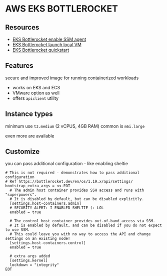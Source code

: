 # AWS EKS BOTTLEROCKET

## Resources
- [EKS Bottlerocket enable SSM agent](https://github.com/bottlerocket-os/bottlerocket/blob/develop/QUICKSTART-EKS.md#enabling-ssm)
- [EKS Bottlerocket launch local VM](https://github.com/bottlerocket-os/bottlerocket/blob/develop/QUICKSTART-LOCAL.md)
- [EKS Bottlerocket quickstart](https://github.com/bottlerocket-os/bottlerocket/blob/develop/QUICKSTART-EKS.md)

## Features
secure and improved image for running containerized workloads
- works on EKS and ECS
- VMware option as well
- offers `apiclient` utility

## Instance types
minimum use `t3.medium` (2 vCPUS, 4GB RAM)
common is `m6i.large`

even more are available

## Customize
you can pass additional configuration - like enabling sheltie
```
# This is not required - demonstrates how to pass additional configuration
# Ref https://bottlerocket.dev/en/os/1.19.x/api/settings/
bootstrap_extra_args = <<-EOT
  # The admin host container provides SSH access and runs with "superpowers".
  # It is disabled by default, but can be disabled explicitly.
  [settings.host-containers.admin]
  # SECURITY ALERT: I ENABLED SHELTIE (: LOL
  enabled = true

  # The control host container provides out-of-band access via SSM.
  # It is enabled by default, and can be disabled if you do not expect to use SSM.
  # This could leave you with no way to access the API and change settings on an existing node!
  [settings.host-containers.control]
  enabled = true

  # extra args added
  [settings.kernel]
  lockdown = "integrity"
EOT
```
